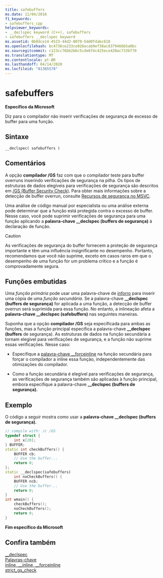 ```yaml
---
title: safebuffers
ms.date: 11/04/2016
f1_keywords:
- safebuffers_cpp
helpviewer_keywords:
- __declspec keyword (C++), safebuffers
- safebuffers __declspec keyword
ms.assetid: 0b0dce14-4523-44d2-8070-5dd0fdabc618
ms.openlocfilehash: bc4736ce233ce026ecab9ef38ac8379466b5a0bc
ms.sourcegitcommit: c123cc76bb2b6c5cde6f4c425ece420ac733bf70
ms.translationtype: MT
ms.contentlocale: pt-BR
ms.lasthandoff: 04/14/2020
ms.locfileid: "81365578"
---
```

# <a name="safebuffers"></a>safebuffers

**Específico da Microsoft**

Diz para o compilador não inserir verificações de segurança de excesso de buffer para uma função.

## <a name="syntax"></a>Sintaxe

```
__declspec( safebuffers )
```

## <a name="remarks"></a>Comentários

A opção **compilador /GS** faz com que o compilador teste para buffer overruns inserindo verificações de segurança na pilha. Os tipos de estruturas de dados elegíveis para verificações de segurança são descritos em [/GS (Buffer Security Check)](../build/reference/gs-buffer-security-check.md). Para obter mais informações sobre a detecção de buffer overrun, consulte [Recursos de segurança no MSVC](https://blogs.msdn.microsoft.com/vcblog/2017/06/28/security-features-in-microsoft-visual-c/).

Uma análise de código manual por especialista ou uma análise externa pode determinar que a função está protegida contra o excesso de buffer. Nesse caso, você pode suprimir verificações de segurança para uma função aplicando a **palavra-chave __declspec (buffers de segurança)** à declaração de função.

> [!CAUTION]
> As verificações de segurança do buffer fornecem a proteção de segurança importante e têm uma influência insignificante no desempenho. Portanto, recomendamos que você não suprime, exceto em casos raros em que o desempenho de uma função for um problema crítico e a função é comprovadamente segura.

## <a name="inline-functions"></a>Funções embutidas

Uma *função primária* pode usar uma palavra-chave de [inforro](inline-functions-cpp.md) para inserir uma cópia de uma *função secundária*. Se a palavra-chave **__declspec (buffers de segurança)** for aplicada a uma função, a detecção de buffer overrun será suprimida para essa função. No entanto, a inlineação afeta a **palavra-chave __declspec (safebuffers)** nas seguintes maneiras.

Suponha que a opção **compilador /GS** seja especificada para ambas as funções, mas a função principal especifica a palavra-chave **__declspec (buffers** de segurança). As estruturas de dados na função secundária a tornam elegível para verificações de segurança, e a função não suprime essas verificações. Nesse caso:

- Especifique a [palavra-chave __forceinline](inline-functions-cpp.md) na função secundária para forçar o compilador a inline essa função, independentemente das otimizações do compilador.

- Como a função secundária é elegível para verificações de segurança, as verificações de segurança também são aplicadas à função principal, embora especifique a palavra-chave **__declspec (buffers de segurança).**

## <a name="example"></a>Exemplo

O código a seguir mostra como usar a **palavra-chave __declspec (buffers de segurança).**

```cpp
// compile with: /c /GS
typedef struct {
    int x[20];
} BUFFER;
static int checkBuffers() {
    BUFFER cb;
    // Use the buffer...
    return 0;
};
static __declspec(safebuffers)
    int noCheckBuffers() {
    BUFFER ncb;
    // Use the buffer...
    return 0;
}
int wmain() {
    checkBuffers();
    noCheckBuffers();
    return 0;
}
```

**Fim específico da Microsoft**

## <a name="see-also"></a>Confira também

[__declspec](../cpp/declspec.md)<br/>
[Palavras-chave](../cpp/keywords-cpp.md)<br/>
[inline, __inline, \__forceinline](inline-functions-cpp.md)<br/>
[strict_gs_check](../preprocessor/strict-gs-check.md)
